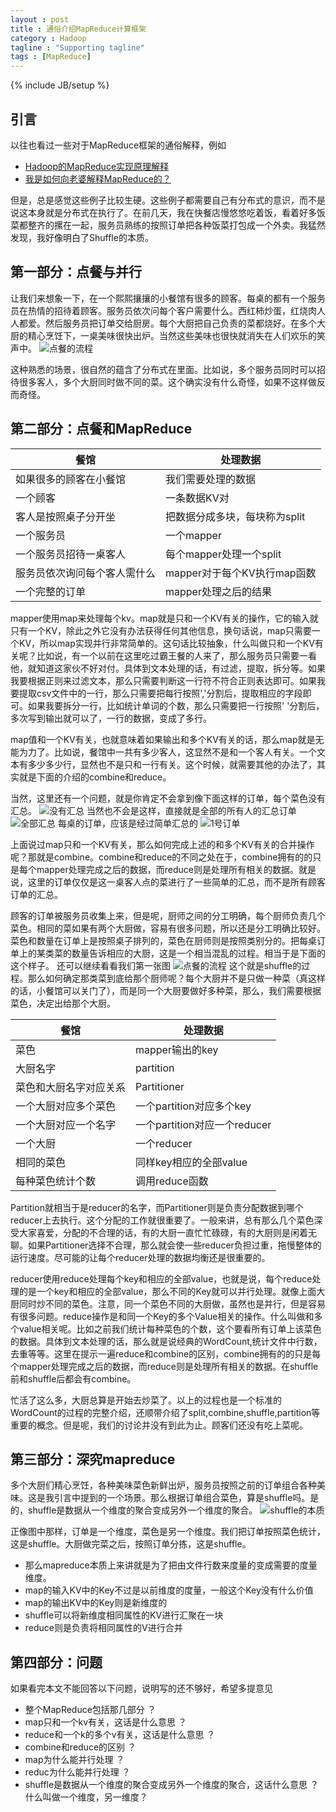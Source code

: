 ```yaml
---
layout : post
title : 通俗介绍MapReduce计算框架
category : Hadoop
tagline : "Supporting tagline"
tags : [MapReduce]
---
```

{% include JB/setup %}

## 引言
以往也看过一些对于MapReduce框架的通俗解释，例如
* [Hadoop的MapReduce实现原理解释](http://blog.csdn.net/fullofwindandsnow/article/details/7258667)
* [我是如何向老婆解释MapReduce的？](http://blog.jobbole.com/1321/)

但是，总是感觉这些例子比较生硬。这些例子都需要自己有分布式的意识，而不是说这本身就是分布式在执行了。在前几天，我在快餐店慢悠悠吃着饭，看着好多饭菜都整齐的摞在一起，服务员熟练的按照订单把各种饭菜打包成一个外卖。我猛然发现，我好像明白了Shuffle的本质。

## 第一部分：点餐与并行

让我们来想象一下，在一个熙熙攘攘的小餐馆有很多的顾客。每桌的都有一个服务员在热情的招待着顾客。服务员依次问每个客户需要什么。西红柿炒蛋，红烧肉人人都爱。然后服务员把订单交给厨房。每个大厨把自己负责的菜都烧好。在多个大厨的精心烹饪下，一桌美味很快出炉。当然这些美味也很快就消失在人们欢乐的笑声中。
![点餐的流程](/_image/mapreduce_introduction_1.jpg)


这种熟悉的场景，很自然的蕴含了分布式在里面。比如说，多个服务员同时可以招待很多客人，多个大厨同时做不同的菜。这个确实没有什么奇怪，如果不这样做反而奇怪。

## 第二部分：点餐和MapReduce
|           餐馆                     |         处理数据                   |
|------------------------------------|------------------------------------|
| 如果很多的顾客在小餐馆             | 我们需要处理的数据                 |
| 一个顾客                           | 一条数据KV对                       |
| 客人是按照桌子分开坐               | 把数据分成多块，每块称为split      |
| 一个服务员                         | 一个mapper                         |
| 一个服务员招待一桌客人             | 每个mapper处理一个split            |
| 服务员依次询问每个客人需什么       | mapper对于每个KV执行map函数        |
| 一个完整的订单                     | mapper处理之后的结果               |

mapper使用map来处理每个kv。map就是只和一个KV有关的操作，它的输入就只有一个KV，除此之外它没有办法获得任何其他信息，换句话说，map只需要一个KV，所以map实现并行非常简单的。这句话比较抽象，什么叫做只和一个KV有关呢？比如说，有一个以前在这里吃过霸王餐的人来了，那么服务员只需要一看他，就知道这家伙不好对付。具体到文本处理的话，有过滤，提取，拆分等。如果我要根据正则来过滤文本，那么只需要判断这一行符不符合正则表达即可。如果我要提取csv文件中的一行，那么只需要把每行按照','分割后，提取相应的字段即可。如果我要拆分一行，比如统计单词的个数，那么只需要把一行按照' '分割后，多次写到输出就可以了，一行的数据，变成了多行。

map值和一个KV有关，也就意味着如果输出和多个KV有关的话，那么map就是无能为力了。比如说，餐馆中一共有多少客人，这显然不是和一个客人有关。一个文本有多少多少行，显然也不是只和一行有关。这个时候，就需要其他的办法了，其实就是下面的介绍的combine和reduce。

当然，这里还有一个问题，就是你肯定不会拿到像下面这样的订单，每个菜色没有汇总。
![没有汇总](/_image/mapreduce_introduction_2.jpg)
当然也不会是这样，直接就是全部的所有人的汇总订单
![全部汇总](/_image/mapreduce_introduction_3.jpg)
每桌的订单，应该是经过简单汇总的
![1号订单](/_image/mapreduce_introduction_4.jpg)

上面说过map只和一个KV有关，那么如何完成上述的和多个KV有关的合并操作呢？那就是combine。combine和reduce的不同之处在于，combine拥有的的只是每个mapper处理完成之后的数据，而reduce则是处理所有相关的数据。就是说，这里的订单仅仅是这一桌客人点的菜进行了一些简单的汇总，而不是所有顾客订单的汇总。

顾客的订单被服务员收集上来，但是呢，厨师之间的分工明确，每个厨师负责几个菜色。相同的菜如果有两个大厨做，容易有很多问题，所以还是分工明确比较好。菜色和数量在订单上是按照桌子排列的，菜色在厨师则是按照类别分的。把每桌订单上的某类菜的数量告诉相应的大厨，这是一个相当混乱的过程。相当于是下面的这个样子。
还可以继续看看我们第一张图
![点餐的流程](/_image/mapreduce_introduction_1.jpg)
这个就是shuffle的过程。那么如何确定那类菜到底给那个厨师呢？每个大厨并不是只做一种菜（真这样的话，小餐馆可以关门了），而是同一个大厨要做好多种菜，那么，我们需要根据菜色，决定出给那个大厨。

|           餐馆                     |         处理数据                   |
|------------------------------------|------------------------------------|
| 菜色                               | mapper输出的key                    |
| 大厨名字                           | partition                          |
| 菜色和大厨名字对应关系             | Partitioner                        |
| 一个大厨对应多个菜色               | 一个partition对应多个key           |
| 一个大厨对应一个名字               | 一个partition对应一个reducer       |
| 一个大厨                           | 一个reducer                        |
| 相同的菜色                         | 同样key相应的全部value             |
| 每种菜色统计个数                   | 调用reduce函数                     |

Partition就相当于是reducer的名字，而Partitioner则是负责分配数据到哪个reducer上去执行。这个分配的工作就很重要了。一般来讲，总有那么几个菜色深受大家喜爱，分配的不合理的话，有的大厨一直忙忙碌碌，有的大厨则是闲着无聊。如果Partitioner选择不合理，那么就会使一些reducer负担过重，拖慢整体的运行速度。尽可能的让每个reducer处理的数据均衡还是很重要的。

reducer使用reduce处理每个key和相应的全部value，也就是说，每个reduce处理的是一个key和相应的全部value，那么不同的Key就可以并行处理。就像上面大厨同时炒不同的菜色。注意，同一个菜色不同的大厨做，虽然也是并行，但是容易有很多问题。reduce操作是和同一个Key的多个Value相关的操作。什么叫做和多个value相关呢。比如之前我们统计每种菜色的个数，这个要看所有订单上该菜色的数据。具体到文本处理的话，那么就是说经典的WordCount,统计文件中行数，去重等等。这里在提示一遍reduce和combine的区别，combine拥有的的只是每个mapper处理完成之后的数据，而reduce则是处理所有相关的数据。在shuffle前和shuffle后都会有combine。

忙活了这么多，大厨总算是开始去炒菜了。以上的过程也是一个标准的WordCount的过程的完整介绍，还顺带介绍了split,combine,shuffle,partition等重要的概念。但是呢，我们的讨论并没有到此为止。顾客们还没有吃上菜呢。

## 第三部分：深究mapreduce
多个大厨们精心烹饪，各种美味菜色新鲜出炉，服务员按照之前的订单组合各种美味。这是我引言中提到的一个场景。那么根据订单组合菜色，算是shuffle吗。是的，shuffle是数据从一个维度的聚合变成另外一个维度的聚合。
![shuffle的本质](/_image/mapreduce_introduction_5.jpg)

正像图中那样，订单是一个维度，菜色是另一个维度。我们把订单按照菜色统计，这是shuffle。大厨做完菜之后，按照订单分拣，这是shuffle。

* 那么mapreduce本质上来讲就是为了把由文件行数来度量的变成需要的度量维度。
 * map的输入KV中的Key不过是以前维度的度量，一般这个Key没有什么价值
 * map的输出KV中的Key则是新维度的
 * shuffle可以将新维度相同属性的KV进行汇聚在一块
 * reduce则是负责将相同属性的V进行合并

## 第四部分：问题

如果看完本文不能回答以下问题，说明写的还不够好，希望多提意见
 * 整个MapReduce包括那几部分 ？
 * map只和一个kv有关，这话是什么意思 ？
 * reduce和一个k的多个v有关，这话是什么意思 ？
 * combine和reduce的区别 ？
 * map为什么能并行处理 ？
 * reduc为什么能并行处理 ？
 * shuffle是数据从一个维度的聚合变成另外一个维度的聚合，这话什么意思 ？ 什么叫做一个维度，另一维度？

















